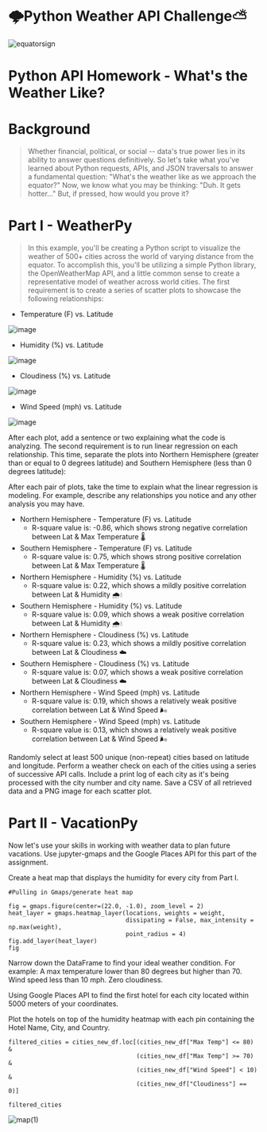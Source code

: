 # 🌩️Python Weather API Challenge:partly_sunny:

![equatorsign](https://user-images.githubusercontent.com/91695375/139562767-fa1b31b4-e106-489e-b4b7-d5d32542a5db.png)


# Python API Homework - What's the Weather Like?

# Background
>Whether financial, political, or social -- data's true power lies in its ability to answer questions definitively. So let's take what you've learned about Python requests, APIs, and JSON traversals to answer a fundamental question: "What's the weather like as we approach the equator?"
Now, we know what you may be thinking: "Duh. It gets hotter..."
But, if pressed, how would you prove it?
>

# Part I - WeatherPy
>In this example, you'll be creating a Python script to visualize the weather of 500+ cities across the world of varying distance from the equator. To accomplish this, you'll be utilizing a simple Python library, the OpenWeatherMap API, and a little common sense to create a representative model of weather across world cities.
The first requirement is to create a series of scatter plots to showcase the following relationships:
>

>
- Temperature (F) vs. Latitude

![image](https://user-images.githubusercontent.com/91695375/139562655-9533a28f-26dd-4075-9f98-c24718b938f5.png)
>
- Humidity (%) vs. Latitude


![image](https://user-images.githubusercontent.com/91695375/139562679-c0ab1648-3211-42f1-80e4-056b2e54f74d.png)
>
- Cloudiness (%) vs. Latitude


![image](https://user-images.githubusercontent.com/91695375/139562687-316fc966-c4b2-4e84-858a-37a64fcb770d.png)
>
- Wind Speed (mph) vs. Latitude


![image](https://user-images.githubusercontent.com/91695375/139562691-4da656ff-4e7d-4c81-8b59-8123ba28f965.png)

>
After each plot, add a sentence or two explaining what the code is analyzing.
The second requirement is to run linear regression on each relationship. This time, separate the plots into Northern Hemisphere (greater than or equal to 0 degrees latitude) and Southern Hemisphere (less than 0 degrees latitude):

After each pair of plots, take the time to explain what the linear regression is modeling. For example, describe any relationships you notice and any other analysis you may have.
>
>
- Northern Hemisphere - Temperature (F) vs. Latitude
  - R-square value is: -0.86, which shows strong negative correlation between Lat & Max Temperature 🌡️
- Southern Hemisphere - Temperature (F) vs. Latitude
  - R-square value is: 0.75, which shows strong positive correlation between Lat & Max Temperature 🌡️
- Northern Hemisphere - Humidity (%) vs. Latitude
  - R-square value is: 0.22, which shows a mildly positive correlation between Lat & Humidity 🌧️💧
- Southern Hemisphere - Humidity (%) vs. Latitude
  - R-square value is: 0.09, which shows a weak positive correlation between Lat & Humidity 🌧️💧
- Northern Hemisphere - Cloudiness (%) vs. Latitude
  - R-square value is: 0.23, which shows a mildly positive correlation between Lat & Cloudiness ☁️
- Southern Hemisphere - Cloudiness (%) vs. Latitude
  - R-square value is: 0.07, which shows a weak positive correlation between Lat & Cloudiness ☁️
- Northern Hemisphere - Wind Speed (mph) vs. Latitude
  - R-square value is: 0.19, which shows a relatively weak positive correlation between Lat & Wind Speed 🌬️
- Southern Hemisphere - Wind Speed (mph) vs. Latitude
  - R-square value is: 0.13, which shows a relatively weak positive correlation between Lat & Wind Speed 🌬️
>
>
Randomly select at least 500 unique (non-repeat) cities based on latitude and longitude.
Perform a weather check on each of the cities using a series of successive API calls.
Include a print log of each city as it's being processed with the city number and city name.
Save a CSV of all retrieved data and a PNG image for each scatter plot.


# Part II - VacationPy
Now let's use your skills in working with weather data to plan future vacations. Use jupyter-gmaps and the Google Places API for this part of the assignment.

Create a heat map that displays the humidity for every city from Part I.
```
#Pulling in Gmaps/generate heat map

fig = gmaps.figure(center=(22.0, -1.0), zoom_level = 2)
heat_layer = gmaps.heatmap_layer(locations, weights = weight, 
                                 dissipating = False, max_intensity = np.max(weight),
                                 point_radius = 4)
fig.add_layer(heat_layer)
fig
```
Narrow down the DataFrame to find your ideal weather condition. For example:
A max temperature lower than 80 degrees but higher than 70.
Wind speed less than 10 mph.
Zero cloudiness.

Using Google Places API to find the first hotel for each city located within 5000 meters of your coordinates.

Plot the hotels on top of the humidity heatmap with each pin containing the Hotel Name, City, and Country.
```
filtered_cities = cities_new_df.loc[(cities_new_df["Max Temp"] <= 80) & 
                                    (cities_new_df["Max Temp"] >= 70) & 
                                    (cities_new_df["Wind Speed"] < 10) &  
                                    (cities_new_df["Cloudiness"] == 0)]
                                
filtered_cities
```
![map(1)](https://user-images.githubusercontent.com/91695375/139562815-570a6825-016a-47b9-8c24-29b4029bb4f9.png)
